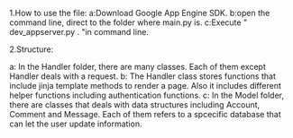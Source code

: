 1.How to use the file:
  a:Download Google App Engine SDK.
  b:open the command line, direct to the folder where main.py is.
  c:Execute " dev_appserver.py . "in command line.

2.Structure:

  a: In the Handler folder, there are many classes. Each of them except Handler deals with a request.
  b: The Handler class stores functions that include jinja template methods to render a page. Also it includes different helper functions including authentication functions.
  c: In the Model folder, there are classes that deals with data structures including Account, Comment and Message. Each of them refers to a spcecific database that can let the user update information.